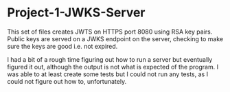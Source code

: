 # Project-1-JWKS-Server

This set of files creates JWTS on HTTPS port 8080 using RSA key pairs. Public keys are served on a JWKS endpoint on the server, checking to make sure the keys are good i.e. not expired. 

I had a bit of a rough time figuring out how to run a server but eventually figured it out, although the output is not what is expected of the program. I was able to at least create some tests but I could not run any tests, as I could not figure out how to, unfortunately.
